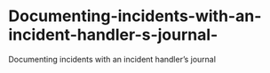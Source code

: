 # Documenting-incidents-with-an-incident-handler-s-journal-
Documenting incidents with an incident handler’s journal 

